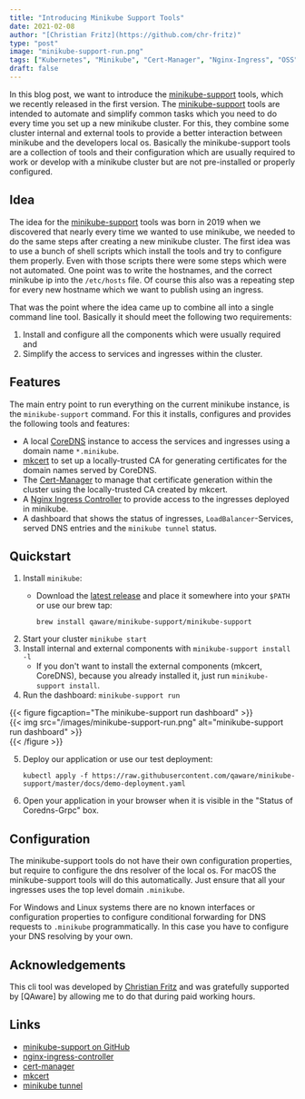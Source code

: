 ```yaml
---
title: "Introducing Minikube Support Tools"
date: 2021-02-08
author: "[Christian Fritz](https://github.com/chr-fritz)"
type: "post"
image: "minikube-support-run.png"
tags: ["Kubernetes", "Minikube", "Cert-Manager", "Nginx-Ingress", "OSS", "Open Source"]
draft: false
---
```


In this blog post, we want to introduce the
[minikube-support](https://github.com/qaware/minikube-support) tools, which we recently released in
the first version. The
[minikube-support](https://github.com/qaware/minikube-support) tools are intended to automate and
simplify common tasks which you need to do every time you set up a new minikube cluster. For this,
they combine some cluster internal and external tools to provide a better interaction between
minikube and the developers local os. Basically the minikube-support tools are a collection of
tools and their configuration which are usually required to work or develop with a minikube cluster
but are not pre-installed or properly configured.

## Idea

The idea for the
[minikube-support](https://github.com/qaware/minikube-support) tools was born in 2019 when we
discovered that nearly every time we wanted to use minikube, we needed to do the same steps after
creating a new minikube cluster. The first idea was to use a bunch of shell scripts which install
the tools and try to configure them properly. Even with those scripts there were some steps which
were not automated. One point was to write the hostnames, and the correct minikube ip into the
`/etc/hosts` file. Of course this also was a repeating step for every new hostname which we want to
publish using an ingress.

That was the point where the idea came up to combine all into a single command line tool.
Basically it should meet the following two requirements:

1. Install and configure all the components which were usually required and
2. Simplify the access to services and ingresses within the cluster.

## Features

The main entry point to run everything on the current minikube instance, is the `minikube-support`
command. For this it installs, configures and provides the following tools and features:

- A local
  [CoreDNS](https://coredns.io/) instance to access the services and ingresses using a domain name
  `*.minikube`.
- [mkcert](https://github.com/FiloSottile/mkcert) to set up a locally-trusted CA for generating
  certificates for the domain names served by CoreDNS.
- The
  [Cert-Manager](https://github.com/jetstack/cert-manager) to manage that certificate generation
  within the cluster using the locally-trusted CA created by mkcert.
- A
  [Nginx Ingress Controller](https://kubernetes.github.io/ingress-nginx/) to provide access to the
  ingresses deployed in minikube.
- A dashboard that shows the status of ingresses, `LoadBalancer`-Services, served DNS entries and
  the `minikube tunnel` status.

## Quickstart

1. Install `minikube`:
   - Download the
     [latest release](https://github.com/qaware/minikube-support/releases/latest) and place it
     somewhere into your `$PATH` or use our brew tap:

     ```shell script
     brew install qaware/minikube-support/minikube-support  
     ```
2. Start your cluster `minikube start`
3. Install internal and external components with `minikube-support install -l`
   - If you don't want to install the external components (mkcert, CoreDNS), because you already
     installed it, just run `minikube-support install`.
4. Run the dashboard: `minikube-support run`

{{< figure figcaption="The minikube-support run dashboard" >}}  
{{< img src="/images/minikube-support-run.png" alt="minikube-support run dashboard" >}}  
{{< /figure >}}

5. Deploy our application or use our test deployment:

   ```shell script
   kubectl apply -f https://raw.githubusercontent.com/qaware/minikube-support/master/docs/demo-deployment.yaml
   ```
6. Open your application in your browser when it is visible in the "Status of Coredns-Grpc" box.

## Configuration

The minikube-support tools do not have their own configuration properties, but require to configure the
dns resolver of the local os. For macOS the minikube-support tools will do this automatically. Just
ensure that all your ingresses uses the top level domain `.minikube`.

For Windows and Linux systems there are no known interfaces or configuration properties to configure
conditional forwarding for DNS requests to `.minikube` programmatically. In this case you have to
configure your DNS resolving by your own.

## Acknowledgements

This cli tool was developed by
[Christian Fritz](https://github.com/chr-fritz) and was gratefully supported by [QAware] by allowing
me to do that during paid working hours.

## Links

- [minikube-support on GitHub](https://github.com/qaware/minikube-support)
- [nginx-ingress-controller](https://github.com/kubernetes/ingress-nginx)
- [cert-manager](https://github.com/jetstack/cert-manager)
- [mkcert](https://github.com/FiloSottile/mkcert)
- [minikube tunnel](https://minikube.sigs.k8s.io/docs/commands/tunnel/)
